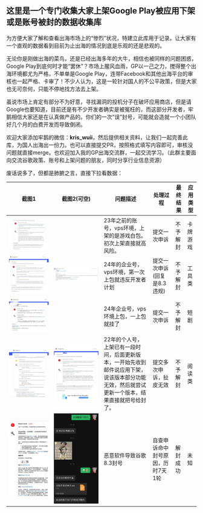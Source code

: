 ## 这里是一个专门收集大家上架Google Play被应用下架或是账号被封的数据收集库

为方便大家了解和查看出海市场上的“惨烈”状况，特建立此库用于记录。让大家有一个直观的数据看到目前为止出海的情况到底是乐观的还是悲观的。



无论你是刚做出海的菜鸟，还是已经出海多年的大牛，相信也被同样的问题困惑，Google Play到底何时才能“罢休”？市场上腥风血雨，GP以一己之力，搅得整个出海环境都尤为严格，不单单是Google Play，连带Facebook和其他出海平台的审核也一起严格、卡审了！不少人认为，这是一轮针对国人的不公平政策，但是大家也无可奈何，只能不停地找方法去上架。



虽说市场上肯定有部分不为好意，寻找漏洞的投机分子在破坏应用商店，但是请Google也要知道，目前还是有不少开发者确实是被冤枉的，而这部分开发者，牢鹅相信大家还是在认真做产品的。你们的一次“误”封号，可能就会造就一个小团队好几个月的白费开发而导致倒闭。



欢迎大家添加牢鹅的微信：**kris_wuii**，然后提供相关资料，让我们一起完善此库，为国人出海出一份力。也可以直接提交PR，按照格式填写内容即可，审核没问题就直接merge。也欢迎加入我的GP出海交流群，一起交流学习。（此群主要面向交流谷歌政策、账号和上架问题的朋友，同时分享行业信息资源）



废话说多了，但都是肺腑之言，直接下拉看数据：



|                    截图1                    | 截图2(可空)                                 | 问题描述                                                     | 处理过程                         | 最终结果 | 应用类型 |
| :-----------------------------------------: | ------------------------------------------- | ------------------------------------------------------------ | -------------------------------- | -------- | -------- |
| ![20240929195917](image\20240929195917.jpg) |                                             | 23年之前的账号，vps环境，上架的是游戏白包。<br />初次上架直接就高风险。 | 提交一次申诉                     | 不予解封 | 卡牌游戏 |
| ![20240929202804](image\20240929202804.jpg) | ![20240929203053](image\20240929203053.jpg) | 24年的企业号，vps环境，第一次上包就违反开发者计划            | 提交一次申诉(回复是8.3违规)      | 不予解封 | 工具类   |
|                                             |                                             |                                                              |                                  |          |          |
| ![20240929202924](image\20240929202924.jpg) |                                             | 24年企业号，vps环境上包，一上包就挂了                        | 提交一次申诉                     | 不予解封 | 短剧     |
| ![20240929203126](image\20240929203126.jpg) | ![20240929203144](image\20240929203144.jpg) | 22年的个人号，上架已有一段时间，后面更新版本，一开始先收到邮件说应用下架，说该版本部分功能无效，然后就尝试更新一个版本，结果直接就把号给封了。 | 提交多次申诉，扯皮无效           | 不予解封 | 阅读类   |
| ![20240929204247](image\20240929204247.jpg) | ![20240929204257](image\20240929204257.jpg) | 恶意软件导致谷歌8.3封号                                      | 自查申诉命中封号原因，历时7天1轮 | 解封成功 | 未知     |